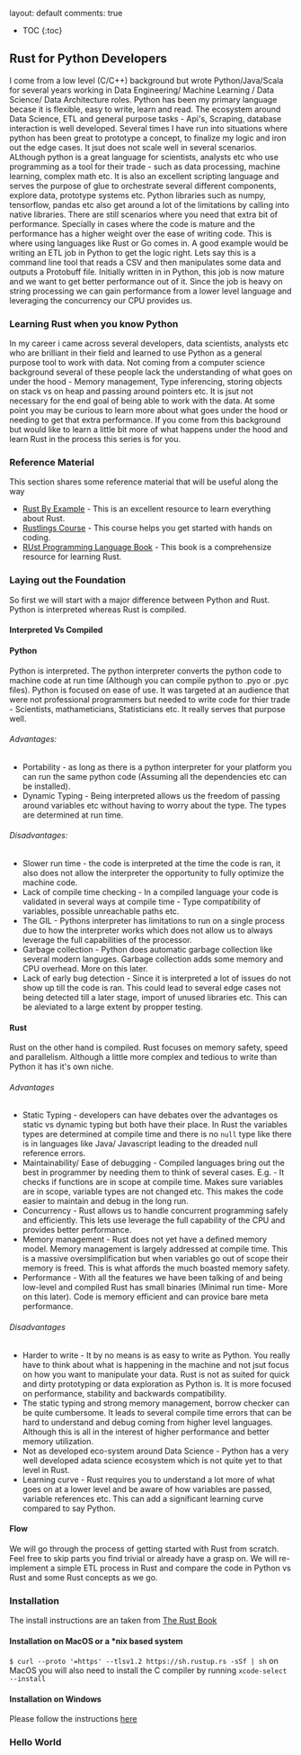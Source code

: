 layout: default
comments: true
* TOC
{:toc}
## Rust for Python Developers
I come from a low level (C/C++) background but wrote Python/Java/Scala for several years working in Data Engineering/ Machine Learning / Data Science/ Data Architecture roles.
Python has been my primary language becase it is flexible, easy to write, learn and read. The ecosystem around Data Science, ETL and general purpose tasks - Api's, Scraping, database interaction is well developed.
Several times I have run into situations where python has been great to prototype a concept, to finalize my logic and iron out the edge cases. It jsut does not scale well in several scenarios.
ALthough python is a great language for scientists, analysts etc who use programming as a tool for their trade - such as data processing, machine learning, complex math etc. It is also an excellent scripting language and serves the purpose of glue to orchestrate several different components, explore data, prototype systems etc. Python libraries such as numpy, tensorflow, pandas etc also get around a lot of the limitations by calling into native libraries. 
There are still scenarios where you need that extra bit of performance. Specially in cases where the code is mature and the performance has a higher weight over the ease of writing code.
This is where using languages like Rust or Go comes in.
A good example would be writing an ETL job in Python to get the logic right. Lets say this is a command line tool that reads a CSV and then manipulates some data and outputs a Protobuff file. Initially written in in Python, this job is now mature and we want to get better performance out of it. Since the job is heavy on string processing we can gain performance from a lower level language and leveraging the concurrency our CPU provides us.

### Learning Rust when you know Python
In my career i came across several developers, data scientists, analysts etc who are brilliant in their field and learned to use Python as a general purpose tool to work with data. Not coming from a computer science background several of these people lack the understanding of what goes on under the hood - Memory management, Type inferencing, storing objects on stack vs on heap and passing around pointers etc. It is jsut not necessary for the end goal of being able to work with the data. At some point you may be curious to learn more about what goes under the hood or needing to get that extra performance.
If you come from this background but would like to learn a little bit more of what happens under the hood and learn Rust in the process this series is for you.

### Reference Material
This section shares some reference material that will be useful along the way
- [Rust By Example](https://doc.rust-lang.org/rust-by-example) - This is an excellent resource to learn everything about Rust.
- [Rustlings Course](https://github.com/rust-lang/rustlings/) - This course helps you get started with hands on coding.
- [RUst Programming Language Book](https://doc.rust-lang.org/book/) - This book is a comprehensize resource for learning Rust.

### Laying out the Foundation
So first we will start with a major difference between Python and Rust. Python is interpreted whereas Rust is compiled.
#### Interpreted Vs Compiled

#### Python
Python is interpreted. The python interpreter converts the python code to machine code at run time (Although you can compile python to .pyo or .pyc files).
Python is focused on ease of use. It was targeted at an audience that were not professional programmers but needed to write code for thier trade - Scientists, mathameticians, Statisticians etc. It really serves that purpose well.

###### Advantages:
- Portability - as long as there is a python interpreter for your platform you can run the same python code (Assuming all the dependencies etc can be installed).
- Dynamic Typing - Being interpreted allows us the freedom of passing around variables etc without having to worry about the type. The types are determined at run time.
###### Disadvantages:
- Slower run time - the code is interpreted at the time the code is ran, it also does not allow the interpreter the opportunity to fully optimize the machine code.
- Lack of compile time checking - In a compiled language your code is validated in several ways at compile time - Type compatibility of variables, possible unreachable paths etc.
- The GIL - Pythons interpreter has limitations to run on a single process due to how the interpreter works which does not allow us to always leverage the full capabilities of the processor. 
- Garbage collection - Python does automatic garbage collection like several modern languges. Garbage collection adds some memory and CPU overhead. More on this later.
- Lack of early bug detection - Since it is interpreted a lot of issues do not show up till the code is ran. This could lead to several edge cases not being detected till a later stage, import of unused libraries etc. This can be aleviated to a large extent by propper testing.
#### Rust
Rust on the other hand is compiled. Rust focuses on memory safety, speed and parallelism. Although a little more complex and tedious to write than Python it has it's own niche.
###### Advantages
- Static Typing - developers can have debates over the advantages os static vs dynamic typing but both have their place. In Rust the variables types are determined at compile time and there is no `null` type like there is in languages like Java/ Javascript leading to the dreaded null reference errors. 
- Maintainability/ Ease of debugging - Compiled languages bring out the best in programmer by needing them to think of several cases. E.g. - It checks if functions are in scope at compile time. Makes sure variables are in scope, variable types are not changed etc. This makes the code easier to maintain and debug in the long run.
- Concurrency - Rust allows us to handle concurrent programming safely and efficiently. This lets use leverage the full capability of the CPU and provides better performance.
- Memory management - Rust does not yet have a defined memory model. Memory management is largely addressed at compile time. This is a massive oversimplification but when variables go out of scope their memory is freed. This is what affords the much boasted memory safety.
- Performance - With all the features we have been talking of and being low-level and compiled Rust has small binaries (Minimal run time- More on this later). Code is memory efficient and can provice bare meta performance.

###### Disadvantages
- Harder to write - It by no means is as easy to write as Python. You really have to think about what is happening in the machine and not jsut focus on how you want to manipulate your data. Rust is not as suited for quick and dirty prototyping or data exploration as Python is. It is more focused on performance, stability and backwards compatibility.
- The static typing and strong memory management, borrow checker can be quite cumbersome. It leads to several compile time errors that can be hard to understand and debug coming from higher level languages. Although this is all in the interest of higher performance and better memory utilization.
- Not as developed eco-system around Data Science - Python has a very well developed adata science ecosystem which is not quite yet to that level in Rust. 
- Learning curve - Rust requires you to understand a lot more of what goes on at a lower level and be aware of how variables are passed, variable references etc. This can add a significant learning curve compared to say Python.

#### Flow
We will go through the process of getting started with Rust from scratch. Feel free to skip parts you find trivial or already have a grasp on.
We will re-implement a simple ETL process in Rust and compare the code in Python vs Rust and some Rust concepts as we go.

### Installation
The install instructions are an taken from [The Rust Book](https://doc.rust-lang.org/book/ch01-01-installation.html)
#### Installation on MacOS or a \*nix based system
```$ curl --proto '=https' --tlsv1.2 https://sh.rustup.rs -sSf | sh```
on MacOS you will also need to install the C compiler by running
```xcode-select --install```
#### Installation on Windows
Please follow the instructions [here](https://www.rust-lang.org/tools/install)

### Hello World



